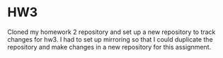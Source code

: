 # HW3

Cloned my homework 2 repository and set up a new repository to track changes for hw3. I had to set up mirroring so that I could duplicate the repository and make changes in a new repository for this assignment.
